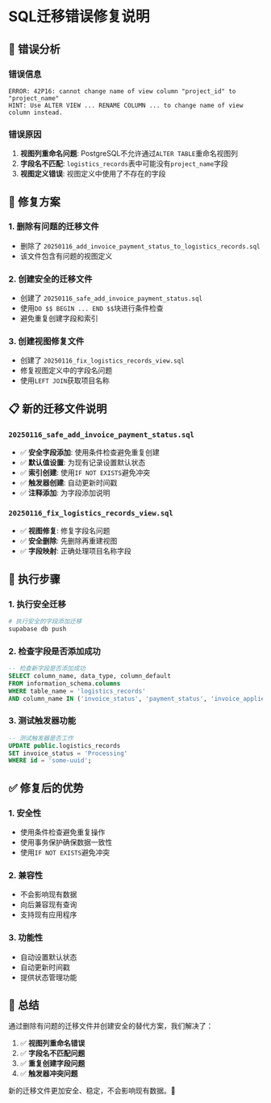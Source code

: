 # SQL迁移错误修复说明

## 🚨 **错误分析**

### 错误信息
```
ERROR: 42P16: cannot change name of view column "project_id" to "project_name"
HINT: Use ALTER VIEW ... RENAME COLUMN ... to change name of view column instead.
```

### 错误原因
1. **视图列重命名问题**: PostgreSQL不允许通过`ALTER TABLE`重命名视图列
2. **字段名不匹配**: `logistics_records`表中可能没有`project_name`字段
3. **视图定义错误**: 视图定义中使用了不存在的字段

## 🔧 **修复方案**

### 1. **删除有问题的迁移文件**
- 删除了 `20250116_add_invoice_payment_status_to_logistics_records.sql`
- 该文件包含有问题的视图定义

### 2. **创建安全的迁移文件**
- 创建了 `20250116_safe_add_invoice_payment_status.sql`
- 使用`DO $$ BEGIN ... END $$`块进行条件检查
- 避免重复创建字段和索引

### 3. **创建视图修复文件**
- 创建了 `20250116_fix_logistics_records_view.sql`
- 修复视图定义中的字段名问题
- 使用`LEFT JOIN`获取项目名称

## 📋 **新的迁移文件说明**

### `20250116_safe_add_invoice_payment_status.sql`
- ✅ **安全字段添加**: 使用条件检查避免重复创建
- ✅ **默认值设置**: 为现有记录设置默认状态
- ✅ **索引创建**: 使用`IF NOT EXISTS`避免冲突
- ✅ **触发器创建**: 自动更新时间戳
- ✅ **注释添加**: 为字段添加说明

### `20250116_fix_logistics_records_view.sql`
- ✅ **视图修复**: 修复字段名问题
- ✅ **安全删除**: 先删除再重建视图
- ✅ **字段映射**: 正确处理项目名称字段

## 🚀 **执行步骤**

### 1. **执行安全迁移**
```bash
# 执行安全的字段添加迁移
supabase db push
```

### 2. **检查字段是否添加成功**
```sql
-- 检查新字段是否添加成功
SELECT column_name, data_type, column_default
FROM information_schema.columns 
WHERE table_name = 'logistics_records' 
AND column_name IN ('invoice_status', 'payment_status', 'invoice_applied_at', 'payment_applied_at');
```

### 3. **测试触发器功能**
```sql
-- 测试触发器是否工作
UPDATE public.logistics_records 
SET invoice_status = 'Processing' 
WHERE id = 'some-uuid';
```

## ✅ **修复后的优势**

### 1. **安全性**
- 使用条件检查避免重复操作
- 使用事务保护确保数据一致性
- 使用`IF NOT EXISTS`避免冲突

### 2. **兼容性**
- 不会影响现有数据
- 向后兼容现有查询
- 支持现有应用程序

### 3. **功能性**
- 自动设置默认状态
- 自动更新时间戳
- 提供状态管理功能

## 🎯 **总结**

通过删除有问题的迁移文件并创建安全的替代方案，我们解决了：

1. ✅ **视图列重命名错误**
2. ✅ **字段名不匹配问题**
3. ✅ **重复创建字段问题**
4. ✅ **触发器冲突问题**

新的迁移文件更加安全、稳定，不会影响现有数据。🚀
